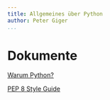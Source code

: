```yaml
---
title: Allgemeines über Python
author: Peter Giger
...
```


# Dokumente

[Warum Python?](slides-warum-python.html)

[PEP 8 Style Guide](slides-pep-8.html)

<!--
# Prüfungsvorbereitung
> Tom sagt einer Mitschülerin, dass sie "fett" ist. Sie ist sehr beleidigt. Tom versteht die Welt nicht mehr, da er mit "fett" eigentlich "cool" gemeint hat. Ist das ein Syntax- oder Semantikfehler?

> Max vergisst bei seinem HTML-Dokument die Klammer zu schliessen z. B. &lt;i&gt;text&lt;/i. Ist das ein Syntax- oder Semantikfehler?

> Ist Python eine kompilierte oder eine interpretierte Programmiersprache? Was ist der Unterschied bzw. gibt es Vor- und Nachteile?

> Sie gehen auf www.google.ch, geben einen Suchbegriff ein und bekommen ihr gewünschtes Suchresultat. Welcher Teil geschieht im Frontend, welcher im Backend?
-->